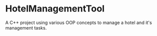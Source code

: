 # HotelManagementTool
A C++ project using various OOP concepts to manage a hotel and it's management tasks.
